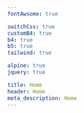 ```yaml
---
fontAwsome: true

switchCss: true
customB4: true
b4: true
b5: true
tailwind: true

alpine: true
jquery: true

title: Home
header: Home
meta_description: Home
---
```

